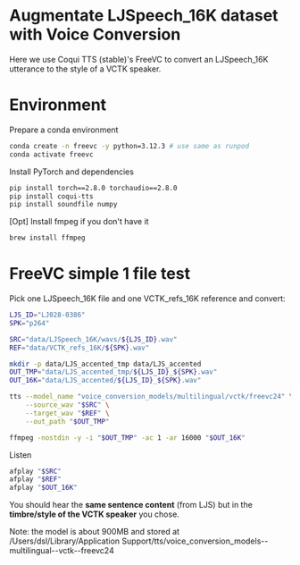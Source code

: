 # Augmentate LJSpeech_16K dataset with Voice Conversion

Here we use Coqui TTS (stable)'s FreeVC to convert an LJSpeech_16K utterance 
to the style of a VCTK speaker.

# Environment

Prepare a conda environment
```bash
conda create -n freevc -y python=3.12.3 # use same as runpod
conda activate freevc
```

Install PyTorch and dependencies
```bash
pip install torch==2.8.0 torchaudio==2.8.0 
pip install coqui-tts
pip install soundfile numpy
```

[Opt] Install fmpeg if you don't have it
```bash
brew install ffmpeg
```

# FreeVC simple 1 file test

Pick one LJSpeech_16K file and one VCTK_refs_16K reference and convert:

```bash
LJS_ID="LJ028-0386"
SPK="p264"

SRC="data/LJSpeech_16K/wavs/${LJS_ID}.wav"
REF="data/VCTK_refs_16K/${SPK}.wav"

mkdir -p data/LJS_accented_tmp data/LJS_accented
OUT_TMP="data/LJS_accented_tmp/${LJS_ID}_${SPK}.wav"
OUT_16K="data/LJS_accented/${LJS_ID}_${SPK}.wav"

tts --model_name "voice_conversion_models/multilingual/vctk/freevc24" \
    --source_wav "$SRC" \
    --target_wav "$REF" \
    --out_path "$OUT_TMP"

ffmpeg -nostdin -y -i "$OUT_TMP" -ac 1 -ar 16000 "$OUT_16K"
```

Listen
```bash
afplay "$SRC"
afplay "$REF"
afplay "$OUT_16K"
```

You should hear the **same sentence content** (from LJS) but in the **timbre/style of the VCTK speaker** you chose.

Note: the model is about 900MB and stored at /Users/dsl/Library/Application Support/tts/voice_conversion_models--multilingual--vctk--freevc24
